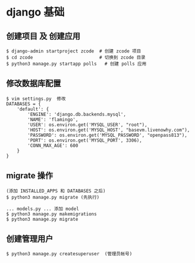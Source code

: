 # django 基础

## 创建项目 及 创建应用

    $ django-admin startproject zcode  # 创建 zcode 项目
    $ cd zcode                         # 切换到 zcode 目录
    $ python3 manage.py startapp polls   # 创建 polls 应用

## 修改数据库配置

    $ vim settings.py  修改
    DATABASES = {
        'default': {
            'ENGINE': 'django.db.backends.mysql',
            'NAME': 'flamingo',
            'USER': os.environ.get('MYSQL_USER', "root"),
            'HOST': os.environ.get('MYSQL_HOST', "basevm.livenowhy.com"),
            'PASSWORD': os.environ.get('MYSQL_PASSWORD', "openpass813"),
            'PORT': os.environ.get('MYSQL_PORT', 3306),
            'CONN_MAX_AGE': 600
        }
    }

## migrate 操作

    (添加 INSTALLED_APPS 和 DATABASES 之后)
    $ python3 manage.py migrate (先执行)
    
    ... models.py ... 添加 model
    $ python3 manage.py makemigrations
    $ python3 manage.py migrate

## 创建管理用户

    $ python3 manage.py createsuperuser  (管理员帐号)
